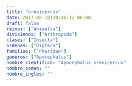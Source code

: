 ```yaml
---
title: "brevicercus"
date: 2017-08-18T20:46:32-06:00
draft: false
reinos: ["Animalia"]
divisiones: ["Arthropoda"]
clases: ["Insecta"]
ordenes: ["Diptera"]
familias: ["Phoridae"]
generos: ["Apocephalus"]
nombre_cientifico: "Apocephalus brevicercus"
nombre_comun: ""
nombre_ingles: ""
---
```

